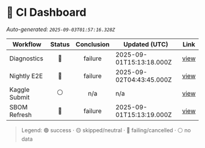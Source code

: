 # 🚦 CI Dashboard

_Auto-generated: `2025-09-03T01:57:16.328Z`_

| Workflow | Status | Conclusion | Updated (UTC) | Link |
|---|:---:|:---:|---|---|
| Diagnostics | 🔴 | failure | 2025-09-01T15:13:18.000Z | [view](https://github.com/bartytime4life/ArielSensorArray/actions/runs/17381525128) |
| Nightly E2E | 🔴 | failure | 2025-09-02T04:43:45.000Z | [view](https://github.com/bartytime4life/ArielSensorArray/actions/runs/17393470231) |
| Kaggle Submit | ⚪ | n/a | n/a | [view]( ) |
| SBOM Refresh | 🔴 | failure | 2025-09-01T15:13:19.000Z | [view](https://github.com/bartytime4life/ArielSensorArray/actions/runs/17381525677) |

> Legend: 🟢 success · 🟡 skipped/neutral · 🔴 failing/cancelled · ⚪ no data